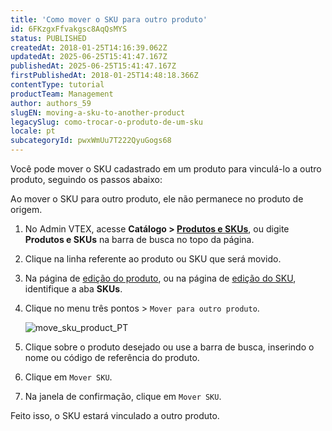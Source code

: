 ```yaml
---
title: 'Como mover o SKU para outro produto'
id: 6FKzgxFfvakgsc8AqQsMYS
status: PUBLISHED
createdAt: 2018-01-25T14:16:39.062Z
updatedAt: 2025-06-25T15:41:47.167Z
publishedAt: 2025-06-25T15:41:47.167Z
firstPublishedAt: 2018-01-25T14:48:18.366Z
contentType: tutorial
productTeam: Management
author: authors_59
slugEN: moving-a-sku-to-another-product
legacySlug: como-trocar-o-produto-de-um-sku
locale: pt
subcategoryId: pwxWmUu7T222QyuGogs68
---
```


Você pode mover o SKU cadastrado em um produto para vinculá-lo a outro produto, seguindo os passos abaixo:

<div class="alert alert-warning">
  <p>Ao mover o SKU para outro produto, ele não permanece no produto de origem.</p>
</div>

1. No Admin VTEX, acesse **Catálogo > [Produtos e SKUs](https://help.vtex.com/pt/tutorial/produtos-e-skus--2ig7TmROlirWirZjFWZ3By)**, ou digite **Produtos e SKUs** na barra de busca no topo da página.
2. Clique na linha referente ao produto ou SKU que será movido.
3. Na página de [edição do produto](https://help.vtex.com/pt/tutorial/adicionar-ou-editar-produto--29IkdEu6GofCFlltsZh2H8), ou na página de [edição do SKU](https://help.vtex.com/pt/tutorial/adicionar-ou-editar-sku--4ryZ6J45kwn3jDiQBxGiiN), identifique a aba **SKUs**.
4. Clique no menu três pontos > `Mover para outro produto`.

    ![move_sku_product_PT](//images.ctfassets.net/alneenqid6w5/2xzFd7Gv1Iy7g1cYeicu4N/05a69529487c32fb647b1d4df8267612/move_sku_product_PT.png)

5. Clique sobre o produto desejado ou use a barra de busca, inserindo o nome ou código de referência do produto.
6. Clique em `Mover SKU`.
7. Na janela de confirmação, clique em `Mover SKU`. 

Feito isso, o SKU estará vinculado a outro produto.

